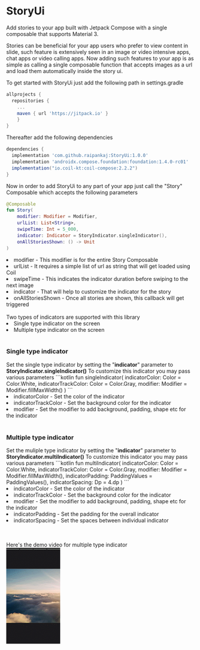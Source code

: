 # StoryUi
Add stories to your app built with Jetpack Compose with a single composable that supports Material 3.

Stories can be beneficial for your app users who prefer to view content in slide, such feature is extensively seen in an image or video intensive apps, 
chat apps or video calling apps. Now adding such features to your app is as simple as calling a single composable function that accepts images as a url 
and load them automatically inside the story ui.

To get started with StoryUi just add the following path in settings.gradle
```gradle
allprojects {
  repositories {
    ...
    maven { url 'https://jitpack.io' }
	}
}
```
Thereafter add the following dependencies
```gradle
dependencies {
  implementation 'com.github.raipankaj:StoryUi:1.0.0'
  implementation 'androidx.compose.foundation:foundation:1.4.0-rc01'
  implementation("io.coil-kt:coil-compose:2.2.2")
}
```

Now in order to add StoryUi to any part of your app just call the "Story" Composable which accepts the following parameters
```kotlin
@Composable
fun Story(
    modifier: Modifier = Modifier,
    urlList: List<String>,
    swipeTime: Int = 5_000,
    indicator: Indicator = StoryIndicator.singleIndicator(),
    onAllStoriesShown: () -> Unit
) 
```
<li>modifier - This modifier is for the entire Story Composable</li>
<li>urlList - It requires a simple list of url as string that will get loaded using Coil</li>
<li>swipeTime - This indicates the indicator duration before swiping to the next image</li>
<li>indicator - That will help to customize the indicator for the story</li>
<li>onAllStoriesShown - Once all stories are shown, this callback will get triggered</li>

<br>
Two types of indicators are supported with this library
<li>Single type indicator on the screen</li>
<li>Multiple type indicator on the screen</li>

<br>
<h3>Single type indicator</h3>
Set the single type indicator by setting the "<b>indicator</b>" parameter to <b>StoryIndicator.singleIndicator()</b>
To customize this indicator you may pass various parameters
```kotlin
fun singleIndicator(
  indicatorColor: Color = Color.White,
  indicatorTrackColor: Color = Color.Gray,
  modifier: Modifier = Modifier.fillMaxWidth()
)
```
<li>indicatorColor - Set the color of the indicator</li>
<li>indicatorTrackColor - Set the background color for the indicator</li>
<li>modifier - Set the modifier to add background, padding, shape etc for the indicator</li>

<br>
<h3>Multiple type indicator</h3>
Set the muliple type indicator by setting the "<b>indicator</b>" parameter to <b>StoryIndicator.multiIndicator()</b>
To customize this indicator you may pass various parameters
```kotlin
fun multiIndicator(
  indicatorColor: Color = Color.White,
  indicatorTrackColor: Color = Color.Gray,
  modifier: Modifier = Modifier.fillMaxWidth(),
  indicatorPadding: PaddingValues = PaddingValues(),
  indicatorSpacing: Dp = 4.dp
)
```
<li>indicatorColor - Set the color of the indicator</li>
<li>indicatorTrackColor - Set the background color for the indicator</li>
<li>modifier - Set the modifier to add background, padding, shape etc for the indicator</li>
<li>indicatorPadding - Set the padding for the overall indicator</li>
<li>indicatorSpacing - Set the spaces between individual indicator</li>


<br><br>
Here's the demo video for multiple type indicator
<br>
[![Demo](https://github.com/raipankaj/StoryUi/blob/main/multi_indicator_stories.gif)](https://youtu.be/d0_tH6FfWuo)
